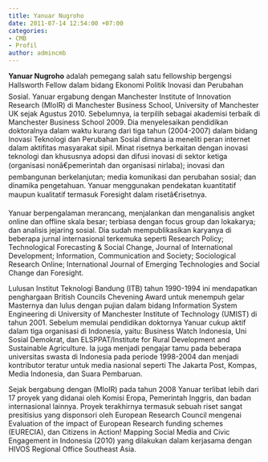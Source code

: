 ```yaml
---
title: Yanuar Nugroho
date: 2011-07-14 12:54:00 +07:00
categories:
- CMB
- Profil
author: admincmb
---
```


**Yanuar Nugroho** adalah pemegang salah satu fellowship bergengsi Hallsworth Fellow dalam bidang Ekonomi Politik Inovasi dan Perubahan Sosial. Yanuar ergabung dengan Manchester Institute of Innovation Research (MIoIR) di Manchester Business School, University of Manchester UK sejak Agustus 2010. Sebelumnya, ia terpilih sebagai akademisi terbaik di Manchester Business School 2009. Dia menyelesaikan pendidikan doktoralnya dalam waktu kurang dari tiga tahun (2004-2007) dalam bidang Inovasi Teknologi dan Perubahan Sosial dimana ia meneliti peran internet dalam aktifitas masyarakat sipil. Minat risetnya berkaitan dengan inovasi teknologi dan khususnya adopsi dan difusi inovasi di sektor ketiga (organisasi nonâ€pemerintah dan organisasi nirlaba); inovasi dan pembangunan berkelanjutan; media komunikasi dan perubahan sosial; dan dinamika pengetahuan. Yanuar menggunakan pendekatan kuantitatif maupun kualitatif termasuk Foresight dalam risetâ€risetnya.

Yanuar berpengalaman merancang, menjalankan dan menganalisis angket online dan offline skala besar; terbiasa dengan focus group dan lokakarya; dan analisis jejaring sosial. Dia sudah mempublikasikan karyanya di beberapa jurnal internasional terkemuka seperti Research Policy; Technological Forecasting & Social Change, Journal of International Development; Information, Communication and Society; Sociological Research Online; International Journal of Emerging Technologies and Social Change dan Foresight.

Lulusan Institut Teknologi Bandung (ITB) tahun 1990-1994 ini mendapatkan penghargaan British Councils Chevening Award untuk menempuh gelar Masternya dan lulus dengan pujian dalam bidang Information System Engineering di University of Manchester Institute of Technology (UMIST) di tahun 2001. Sebelum memulai pendidikan doktornya Yanuar cukup aktif dalam tiga organisasi di Indonesia, yaitu: Business Watch Indonesia, Uni Sosial Demokrat, dan ELSPPAT/Institute for Rural Development and Sustainable Agriculture. Ia juga menjadi pengajar tamu pada beberapa universitas swasta di Indonesia pada periode 1998-2004 dan menjadi kontributor teratur untuk media nasional seperti The Jakarta Post, Kompas, Media Indonesia, dan Suara Pembaruan.

Sejak bergabung dengan (MIoIR) pada tahun 2008 Yanuar terlibat lebih dari 17 proyek yang didanai oleh Komisi Eropa, Pemerintah Inggris, dan badan internasional lainnya. Proyek terakhirnya termasuk sebuah riset sangat presitisius yang disponsori oleh European Research Council mengenai Evaluation of the impact of European Research funding schemes (EURECIA), dan Citizens in Action! Mapping Social Media and Civic Engagement in Indonesia (2010) yang dilakukan dalam kerjasama dengan HIVOS Regional Office Southeast Asia.